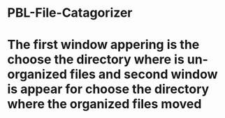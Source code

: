 # PBL-File-Catagorizer

# The first window appering is the choose the directory where is un-organized files and second window is appear for choose the directory where the organized files moved
